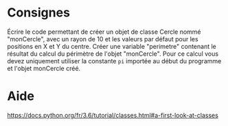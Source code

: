 # Consignes

Écrire le code permettant de créer un objet de classe Cercle nommé "monCercle", avec un rayon de 10 et les valeurs par défaut pour les positions en X et Y du centre. Créer une variable "perimetre" contenant le résultat du calcul du périmètre de l'objet "monCercle". Pour ce calcul vous devez uniquement utiliser la constante `pi` importée au début du programme et l'objet monCercle créé.

# Aide

https://docs.python.org/fr/3.6/tutorial/classes.html#a-first-look-at-classes